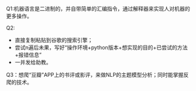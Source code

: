 Q1:机器语言是二进制的，并自带简单的汇编指令，通过解释器来实现人对机器的更多操作。

Q2:  

- 直接复制粘贴到谷歌的搜索引擎；
- 尝试n遍后未果，写好“操作环境+python版本+想实现的目的+已尝试的方法+报错信息”
- 一并发给助教。

Q3：想爬“豆瓣”APP上的书评或影评，来做NLP的主题模型分析；同时能掌握反爬的技术。